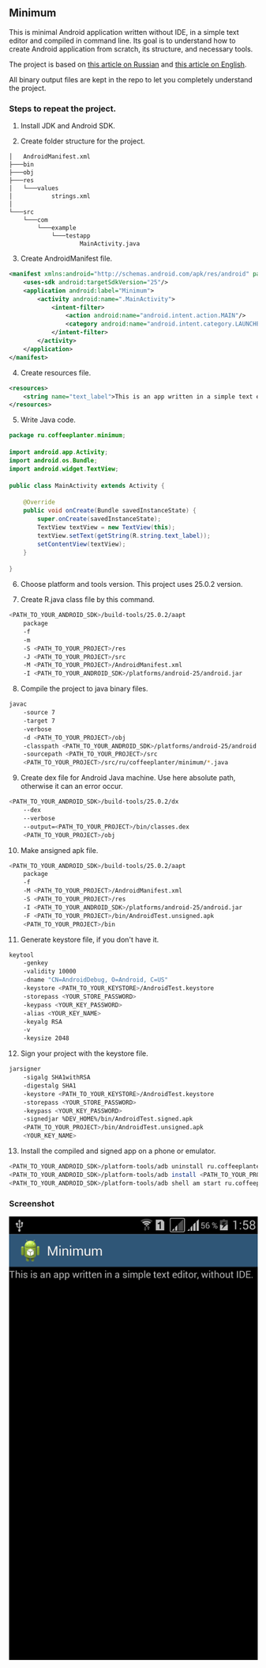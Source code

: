 ## Minimum
This is minimal Android application written without IDE, in a simple text editor and compiled in command line.
Its goal is to understand how to create Android application from scratch, its structure, and necessary tools.

The project is based on [this article on Russian](https://habrahabr.ru/post/210584/) and [this article on English](http://geosoft.no/development/android.html).

All binary output files are kept in the repo to let you completely understand the project.

### Steps to repeat the project.

1. Install JDK and Android SDK.

2. Create folder structure for the project.
```
│   AndroidManifest.xml
├───bin
├───obj
├───res
│   └───values
│           strings.xml
│
└───src
    └───com
        └───example
            └───testapp
                    MainActivity.java
```

3. Create AndroidManifest file.
```xml
<manifest xmlns:android="http://schemas.android.com/apk/res/android" package="ru.coffeeplanter.minimum">
	<uses-sdk android:targetSdkVersion="25"/>
	<application android:label="Minimum">
		<activity android:name=".MainActivity">
			<intent-filter>
				<action android:name="android.intent.action.MAIN"/>
				<category android:name="android.intent.category.LAUNCHER"/>
			</intent-filter>
		</activity>
	</application>
</manifest>
```

4. Create resources file.
```xml
<resources>
	<string name="text_label">This is an app written in a simple text editor, without IDE.</string>
</resources>
```

5. Write Java code.
```java
package ru.coffeeplanter.minimum;

import android.app.Activity;
import android.os.Bundle;
import android.widget.TextView;

public class MainActivity extends Activity {

	@Override
	public void onCreate(Bundle savedInstanceState) {
		super.onCreate(savedInstanceState);
		TextView textView = new TextView(this);
		textView.setText(getString(R.string.text_label));
		setContentView(textView);
	}

}
```

6. Choose platform and tools version. This project uses 25.0.2 version.

7. Create R.java class file by this command.
```bash
<PATH_TO_YOUR_ANDROID_SDK>/build-tools/25.0.2/aapt
	package
	-f
	-m
	-S <PATH_TO_YOUR_PROJECT>/res
	-J <PATH_TO_YOUR_PROJECT>/src
	-M <PATH_TO_YOUR_PROJECT>/AndroidManifest.xml
	-I <PATH_TO_YOUR_ANDROID_SDK>/platforms/android-25/android.jar
```

8. Compile the project to java binary files.
```bash
javac
	-source 7
	-target 7
	-verbose
	-d <PATH_TO_YOUR_PROJECT>/obj
	-classpath <PATH_TO_YOUR_ANDROID_SDK>/platforms/android-25/android.jar:<PATH_TO_YOUR_PROJECT>/obj
	-sourcepath <PATH_TO_YOUR_PROJECT>/src
	<PATH_TO_YOUR_PROJECT>/src/ru/coffeeplanter/minimum/*.java
```

9. Create dex file for Android Java machine. Use here absolute path, otherwise it can an error occur.
```bash
<PATH_TO_YOUR_ANDROID_SDK>/build-tools/25.0.2/dx
	--dex
	--verbose
	--output=<PATH_TO_YOUR_PROJECT>/bin/classes.dex
	<PATH_TO_YOUR_PROJECT>/obj
```

10. Make ansigned apk file.
```bash
<PATH_TO_YOUR_ANDROID_SDK>/build-tools/25.0.2/aapt
	package
	-f
	-M <PATH_TO_YOUR_PROJECT>/AndroidManifest.xml
	-S <PATH_TO_YOUR_PROJECT>/res
	-I <PATH_TO_YOUR_ANDROID_SDK>/platforms/android-25/android.jar
	-F <PATH_TO_YOUR_PROJECT>/bin/AndroidTest.unsigned.apk
	<PATH_TO_YOUR_PROJECT>/bin
```

11. Generate keystore file, if you don't have it.
```bash
keytool
	-genkey
	-validity 10000
	-dname "CN=AndroidDebug, O=Android, C=US"
	-keystore <PATH_TO_YOUR_KEYSTORE>/AndroidTest.keystore
	-storepass <YOUR_STORE_PASSWORD>
	-keypass <YOUR_KEY_PASSWORD>
	-alias <YOUR_KEY_NAME>
	-keyalg RSA
	-v
	-keysize 2048
```

12. Sign your project with the keystore file.
```bash
jarsigner
	-sigalg SHA1withRSA
	-digestalg SHA1
	-keystore <PATH_TO_YOUR_KEYSTORE>/AndroidTest.keystore
	-storepass <YOUR_STORE_PASSWORD>
	-keypass <YOUR_KEY_PASSWORD>
	-signedjar %DEV_HOME%/bin/AndroidTest.signed.apk
	<PATH_TO_YOUR_PROJECT>/bin/AndroidTest.unsigned.apk
	<YOUR_KEY_NAME>
```

13. Install the compiled and signed app on a phone or emulator.
```bash
<PATH_TO_YOUR_ANDROID_SDK>/platform-tools/adb uninstall ru.coffeeplanter.minimum
<PATH_TO_YOUR_ANDROID_SDK>/platform-tools/adb install <PATH_TO_YOUR_PROJECT>/bin/AndroidTest.signed.apk
<PATH_TO_YOUR_ANDROID_SDK>/platform-tools/adb shell am start ru.coffeeplanter.minimum/ru.coffeeplanter.minimum.MainActivity
```

### Screenshot
![Screenshot](/screenshot.png?raw=true "Screenshot")
